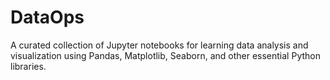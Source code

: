 # DataOps
A curated collection of Jupyter notebooks for learning data analysis and visualization using Pandas, Matplotlib, Seaborn, and other essential Python libraries.
